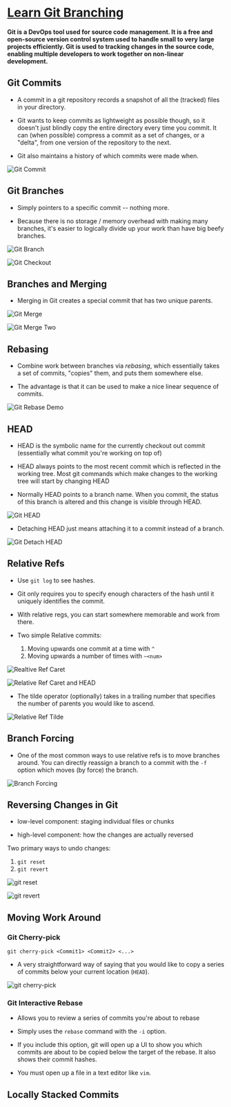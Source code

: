 # [Learn Git Branching](https://learngitbranching.js.org/)

**Git is a DevOps tool used for source code management. It is a free and open-source version control system used to handle small to very large projects efficiently. Git is used to tracking changes in the source code, enabling multiple developers to work together on non-linear development.**

## Git Commits

- A commit in a git repository records a snapshot of all the (tracked) files in your directory.

- Git wants to keep commits as lightweight as possible though, so it doesn't just blindly copy the entire directory every time you commit. It can (when possible) compress a commit as a set of changes, or a "delta", from one version of the repository to the next.

- Git also maintains a history of which commits were made when.

![Git Commit](../img/401.git/gitcommit.png)

## Git Branches

- Simply pointers to a specific commit -- nothing more.

- Because there is no storage / memory overhead with making many branches, it's easier to logically divide up your work than have big beefy branches.

![Git Branch](../img/401.git/gitbranch.png)

![Git Checkout](../img/401.git/gitcheckout.png)

## Branches and Merging

- Merging in Git creates a special commit that has two unique parents.

![Git Merge](../img/401.git/gitmerge.png)

![Git Merge Two](../img/401.git/gitmerge2.png)

## Rebasing

- Combine work between branches via *rebasing*, which essentially takes a set of commits, "copies" them, and puts them somewhere else.

- The advantage is that it can be used to make a nice linear sequence of commits.

![Git Rebase Demo](../img/401.git/gitrebasedemo.png)

## HEAD

- HEAD is the symbolic name for the currently checkout out commit (essentially what commit you're working on top of)

- HEAD always points to the most recent commit which is reflected in the working tree. Most git commands which make changes to the working tree will start by changing HEAD

- Normally HEAD points to a branch name. When you commit, the status of this branch is altered and this change is visible through HEAD.

![Git HEAD](../img/401.git/gitHEAD.png)

- Detaching HEAD just means attaching it to a commit instead of a branch.

![Git Detach HEAD](../img/401.git/detachHEAD.png)

## Relative Refs

- Use `git log` to see hashes.

- Git only requires you to specify enough characters of the hash until it uniquely identifies the commit.

- With relative regs, you can start somewhere memorable and work from there.

- Two simple Relative commits:
  1. Moving upwards one commit at a time with `^`
  2. Moving upwards a number of times with `~<num>`

![Realtive Ref Caret](../img/401.git/realtiverefcaret.png)

![Relative Ref Caret and HEAD](../img/401.git/relativerefhead.png)

- The tilde operator (optionally) takes in a trailing number that specifies the number of parents you would like to ascend.

![Relative Ref Tilde](../img/401.git/relativereftilde.png)

## Branch Forcing

- One of the most common ways to use relative refs is to move branches around. You can directly reassign a branch to a commit with the `-f` option which moves (by force) the branch.

![Branch Forcing](../img/401.git/branchforcing1.png)

## Reversing Changes in Git

- low-level component: staging individual files or chunks

- high-level component: how the changes are actually reversed

Two primary ways to undo changes:

  1. `git reset`
  2. `git revert`

![git reset](../img/401.git/gitreset.png)

![git revert](../img/401.git/gitrevert.png)

## Moving Work Around

### Git Cherry-pick

`git cherry-pick <Commit1> <Commit2> <...>`

- A very straightforward way of saying that you would like to copy a series of commits below your current location (`HEAD`). 

![git cherry-pick](../img/401.git/cherrypick.png)

### Git Interactive Rebase

- Allows you to review a series of commits you're about to rebase

- Simply uses the `rebase` command with the `-i` option.

- If you include this option, git will open up a UI to show you which commits are about to be copied below the target of the rebase. It also shows their commit hashes.

- You must open up a file in a text editor like `vim`.

## Locally Stacked Commits
